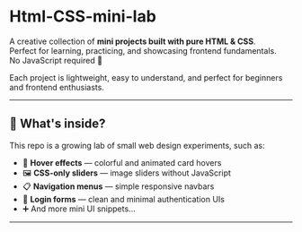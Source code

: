 # Html-CSS-mini-lab

A creative collection of **mini projects built with pure HTML & CSS**.  
Perfect for learning, practicing, and showcasing frontend fundamentals.  
No JavaScript required 🚀  

Each project is lightweight, easy to understand, and perfect for beginners and frontend enthusiasts.  

-----

## 🌟 What's inside?
This repo is a growing lab of small web design experiments, such as:
- 🎨 **Hover effects** — colorful and animated card hovers
- 🖼️ **CSS-only sliders** — image sliders without JavaScript
- 📋 **Navigation menus** — simple responsive navbars
- 🔐 **Login forms** — clean and minimal authentication UIs
- ➕ And more mini UI snippets...

-----
